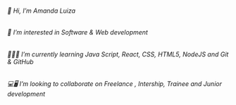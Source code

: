 ###### 👋 Hi, I’m Amanda Luiza
###### 👀 I’m interested in Software & Web development
###### 👩🏾‍🎓 I’m currently learning Java Script, React, CSS, HTML5, NodeJS and Git & GitHub
###### 💻🖥️ I’m looking to collaborate on Freelance , Intership, Trainee and Junior development

<!---
AmandaDev25/AmandaDev25 is a ✨ special ✨ repository because its `README.md` (this file) appears on your GitHub profile.
You can click the Preview link to take a look at your changes.
--->
